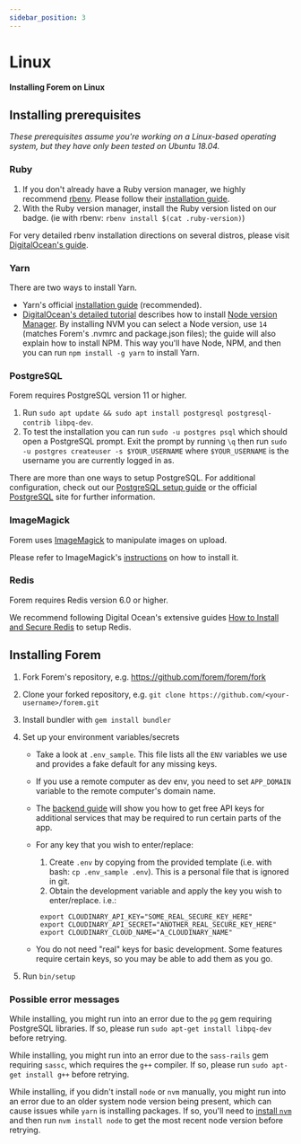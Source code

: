 ```yaml
---
sidebar_position: 3
---
```


# Linux

**Installing Forem on Linux**

## Installing prerequisites

_These prerequisites assume you're working on a Linux-based operating system,
but they have only been tested on Ubuntu 18.04._

### Ruby

1. If you don't already have a Ruby version manager, we highly recommend
   [rbenv](https://github.com/rbenv/rbenv). Please follow their
   [installation guide](https://github.com/rbenv/rbenv#installation).
1. With the Ruby version manager, install the Ruby version listed on our badge.
   (ie with rbenv: `rbenv install $(cat .ruby-version)`)

For very detailed rbenv installation directions on several distros, please visit
[DigitalOcean's guide](https://www.digitalocean.com/community/tutorials/how-to-install-ruby-on-rails-with-rbenv-on-ubuntu-18-04).

### Yarn

There are two ways to install Yarn.

- Yarn's official
  [installation guide](https://yarnpkg.com/en/docs/install#debian-stable)
  (recommended).
- [DigitalOcean's detailed tutorial](https://www.digitalocean.com/community/tutorials/how-to-install-node-js-on-ubuntu-18-04)
  describes how to install
  [Node version Manager](https://github.com/creationix/nvm). By installing NVM
  you can select a Node version, use `14` (matches Forem's .nvmrc and package.json files);
  the guide will also explain how to install NPM. This way you'll have Node, NPM, and then
  you can run `npm install -g yarn` to install Yarn.

### PostgreSQL

Forem requires PostgreSQL version 11 or higher.

1. Run
   `sudo apt update && sudo apt install postgresql postgresql-contrib libpq-dev`.
1. To test the installation you can run `sudo -u postgres psql` which should
   open a PostgreSQL prompt. Exit the prompt by running `\q` then run
   `sudo -u postgres createuser -s $YOUR_USERNAME` where `$YOUR_USERNAME` is the
   username you are currently logged in as.

There are more than one ways to setup PostgreSQL. For additional configuration,
check out our [PostgreSQL setup guide](postgresql.md) or the official
[PostgreSQL](https://www.postgresql.org/) site for further information.

### ImageMagick

Forem uses [ImageMagick](https://imagemagick.org/) to manipulate images on
upload.

Please refer to ImageMagick's
[instructions](https://imagemagick.org/script/download.php) on how to install
it.

### Redis

Forem requires Redis version 6.0 or higher.

We recommend following Digital Ocean's extensive guides
[How to Install and Secure Redis](https://www.digitalocean.com/community/tutorial_collections/how-to-install-and-secure-redis)
to setup Redis.

## Installing Forem

1. Fork Forem's repository, e.g. <https://github.com/forem/forem/fork>
1. Clone your forked repository, e.g.
   `git clone https://github.com/<your-username>/forem.git`
1. Install bundler with `gem install bundler`
1. Set up your environment variables/secrets

   - Take a look at `.env_sample`. This file lists all the `ENV` variables we
     use and provides a fake default for any missing keys.
   - If you use a remote computer as dev env, you need to set `APP_DOMAIN`
     variable to the remote computer's domain name.
   - The [backend guide](/backend/authentication) will show you how to get free API keys for
     additional services that may be required to run certain parts of the app.
   - For any key that you wish to enter/replace:

     1. Create `.env` by copying from the provided template (i.e. with bash:
        `cp .env_sample .env`). This is a personal file that is ignored in git.
     1. Obtain the development variable and apply the key you wish to
        enter/replace. i.e.:

     ```shell
      export CLOUDINARY_API_KEY="SOME_REAL_SECURE_KEY_HERE"
      export CLOUDINARY_API_SECRET="ANOTHER_REAL_SECURE_KEY_HERE"
      export CLOUDINARY_CLOUD_NAME="A_CLOUDINARY_NAME"
     ```

   - You do not need "real" keys for basic development. Some features require
     certain keys, so you may be able to add them as you go.

1. Run `bin/setup`

### Possible error messages

While installing, you might run into an error due to the `pg` gem requiring
PostgreSQL libraries. If so, please run `sudo apt-get install libpq-dev` before
retrying.

While installing, you might run into an error due to the `sass-rails` gem
requiring `sassc`, which requires the `g++` compiler. If so, please run
`sudo apt-get install g++` before retrying.

While installing, if you didn't install `node` or `nvm` manually, you might run
into an error due to an older system node version being present, which can cause
issues while `yarn` is installing packages. If so, you'll need to
[install `nvm`](https://github.com/nvm-sh/nvm#installation-and-update) and then
run `nvm install node` to get the most recent node version before retrying.

